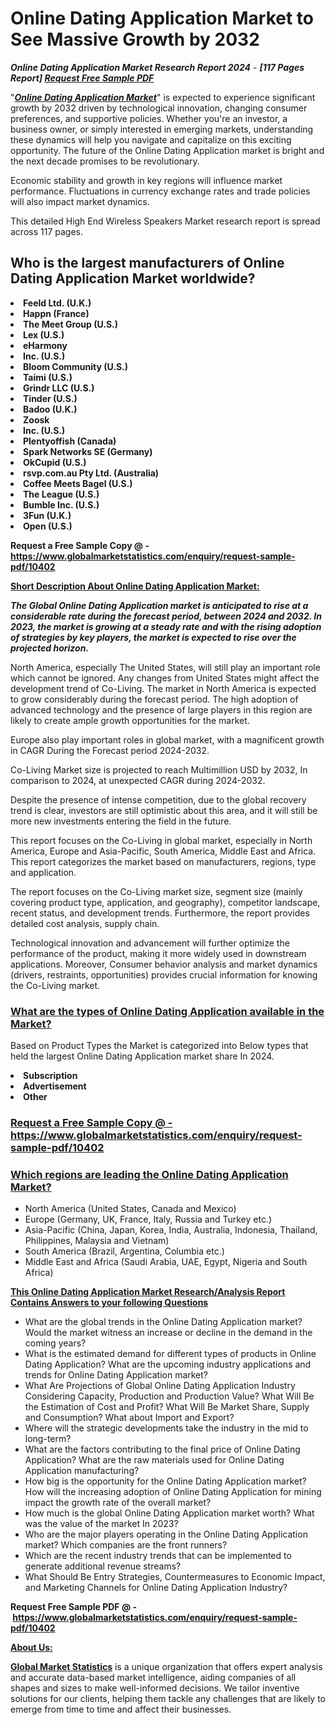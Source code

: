 <h1>Online Dating Application Market to See Massive Growth by 2032</h1><p><em><strong>Online Dating Application Market Research Report 2024</strong></em>&nbsp;-&nbsp;<em><strong>[117 Pages Report] </strong></em><em><strong><a href="https://www.globalmarketstatistics.com/enquiry/request-sample-pdf/10402">Request Free Sample PDF</a></strong></em></p><p>"<a style="font-style: italic; font-weight: bold;" href="https://www.globalmarketstatistics.com/market-reports/online-dating-application-market-10402">Online Dating Application Market</a>" is expected to experience significant growth by 2032 driven by technological innovation, changing consumer preferences, and supportive policies. Whether you're an investor, a business owner, or simply interested in emerging markets, understanding these dynamics will help you navigate and capitalize on this exciting opportunity. The future of the&nbsp;Online Dating Application market is bright and the next decade promises to be revolutionary.</p><p>Economic stability and growth in key regions will influence market performance. Fluctuations in currency exchange rates and trade policies will also impact market dynamics.</p><p>This detailed&nbsp;High End Wireless Speakers Market research report is spread across 117 pages.</p><h2><strong>Who is the largest manufacturers of Online Dating Application Market worldwide?</strong></h2><p><strong><li>Feeld Ltd. (U.K.)<li>Happn (France)<li>The Meet Group (U.S.)<li>Lex (U.S.)<li>eHarmony<li>Inc. (U.S.)<li>Bloom Community (U.S.)<li>Taimi (U.S.)<li>Grindr LLC (U.S.)<li>Tinder (U.S.)<li>Badoo (U.K.)<li>Zoosk<li>Inc. (U.S.)<li>Plentyoffish (Canada)<li>Spark Networks SE (Germany)<li>OkCupid (U.S.)<li>rsvp.com.au Pty Ltd. (Australia)<li>Coffee Meets Bagel (U.S.)<li>The League (U.S.)<li>Bumble Inc. (U.S.)<li>3Fun (U.K.)<li>Open (U.S.)</strong></p><p><strong>Request a Free Sample Copy @ - <a href="https://www.globalmarketstatistics.com/enquiry/request-sample-pdf/10402">https://www.globalmarketstatistics.com/enquiry/request-sample-pdf/10402</a></strong></p><p><strong><u>Short Description About Online Dating Application Market:</u></strong></p><p><strong><em>The Global Online Dating Application market is anticipated to rise at a considerable rate during the forecast period, between 2024 and 2032. In 2023, the market is growing at a steady rate and with the rising adoption of strategies by key players, the market is expected to rise over the projected horizon.</em></strong></p><p>North America, especially The United States, will still play an important role which cannot be ignored. Any changes from United States might affect the development trend of Co-Living. The market in North America is expected to grow considerably during the forecast period. The high adoption of advanced technology and the presence of large players in this region are likely to create ample growth opportunities for the market.</p><p>Europe also play important roles in global market, with a magnificent growth in CAGR During the Forecast period 2024-2032.</p><p>Co-Living Market size is projected to reach Multimillion USD by 2032, In comparison to 2024, at unexpected CAGR during 2024-2032.</p><p>Despite the presence of intense competition, due to the global recovery trend is clear, investors are still optimistic about this area, and it will still be more new investments entering the field in the future.</p><p>This report focuses on the Co-Living in global market, especially in North America, Europe and Asia-Pacific, South America, Middle East and Africa. This report categorizes the market based on manufacturers, regions, type and application.</p><p>The report focuses on the Co-Living market size, segment size (mainly covering product type, application, and geography), competitor landscape, recent status, and development trends. Furthermore, the report provides detailed cost analysis, supply chain.</p><p>Technological innovation and advancement will further optimize the performance of the product, making it more widely used in downstream applications. Moreover, Consumer behavior analysis and market dynamics (drivers, restraints, opportunities) provides crucial information for knowing the Co-Living market.</p><h3 class="rank-math-question "><span style="text-decoration: underline;">What are the types of Online Dating Application available in the Market?</span></h3><p>Based on Product Types the Market is categorized into Below types that held the largest Online Dating Application market share In 2024.</p><p><strong><li>Subscription<li>Advertisement<li>Other</strong></p><h3 class="rank-math-question "><span style="text-decoration: underline;">Request a Free Sample Copy @ - <a href="https://www.globalmarketstatistics.com/enquiry/request-sample-pdf/10402">https://www.globalmarketstatistics.com/enquiry/request-sample-pdf/10402</a></span></h3><h3 class="rank-math-question "><span style="text-decoration: underline;">Which regions are leading the Online Dating Application Market?</span></h3><ul><li>North America (United States, Canada and Mexico)</li><li>Europe (Germany, UK, France, Italy, Russia and Turkey etc.)</li><li>Asia-Pacific (China, Japan, Korea, India, Australia, Indonesia, Thailand, Philippines, Malaysia and Vietnam)</li><li>South America (Brazil, Argentina, Columbia etc.)</li><li>Middle East and Africa (Saudi Arabia, UAE, Egypt, Nigeria and South Africa)</li></ul><p><strong><u>This Online Dating Application Market Research/Analysis Report Contains Answers to your following Questions</u></strong></p><ul><li>What are the global trends in the Online Dating Application market? Would the market witness an increase or decline in the demand in the coming years?</li><li>What is the estimated demand for different types of products in Online Dating Application? What are the upcoming industry applications and trends for Online Dating Application market?</li><li>What Are Projections of Global Online Dating Application Industry Considering Capacity, Production and Production Value? What Will Be the Estimation of Cost and Profit? What Will Be Market Share, Supply and Consumption? What about Import and Export?</li><li>Where will the strategic developments take the industry in the mid to long-term?</li><li>What are the factors contributing to the final price of Online Dating Application? What are the raw materials used for Online Dating Application manufacturing?</li><li>How big is the opportunity for the Online Dating Application market? How will the increasing adoption of Online Dating Application for mining impact the growth rate of the overall market?</li><li>How much is the global Online Dating Application market worth? What was the value of the market In 2023?</li><li>Who are the major players operating in the Online Dating Application market? Which companies are the front runners?</li><li>Which are the recent industry trends that can be implemented to generate additional revenue streams?</li><li>What Should Be Entry Strategies, Countermeasures to Economic Impact, and Marketing Channels for Online Dating Application Industry?</li></ul><p><strong>Request Free Sample PDF @ -&nbsp;<a href="https://www.globalmarketstatistics.com/enquiry/request-sample-pdf/10402">https://www.globalmarketstatistics.com/enquiry/request-sample-pdf/10402</a></strong></p><p><strong><u>About Us:</u></strong></p><p><strong><a href="https://www.globalmarketstatistics.com/">Global Market Statistics</a></strong> is a unique organization that offers expert analysis and accurate data-based market intelligence, aiding companies of all shapes and sizes to make well-informed decisions. We tailor inventive solutions for our clients, helping them tackle any challenges that are likely to emerge from time to time and affect their businesses.</p>
